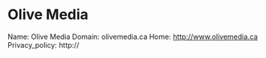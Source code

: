 
# Olive Media

Name: Olive Media
Domain: olivemedia.ca
Home: http://www.olivemedia.ca
Privacy_policy: http://
